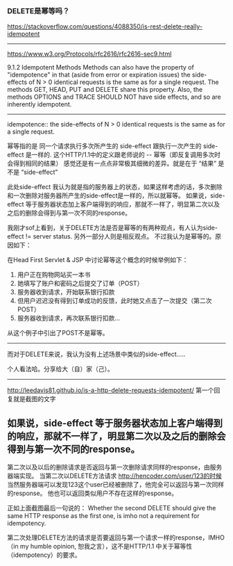 ###  DELETE是幂等吗？
https://stackoverflow.com/questions/4088350/is-rest-delete-really-idempotent

-------

https://www.w3.org/Protocols/rfc2616/rfc2616-sec9.html

9.1.2 Idempotent Methods
Methods can also have the property of "idempotence" in that (aside from error or expiration issues) the side-effects of N > 0 identical requests is the same as for a single request. The methods GET, HEAD, PUT and DELETE share this property. Also, the methods OPTIONS and TRACE SHOULD NOT have side effects, and so are inherently idempotent.

----

idempotence:: the side-effects of N > 0 identical requests is the same as for a single request.

幂等指的是 同一个请求执行多次所产生的 side-effect 跟执行一次产生的 side-effect 是一样的. 
这个HTTP/1.1中的定义跟老师说的 -- 幂等（即反复调用多次时会得到相同的结果）
感觉还是有一点点非常极其细微的差异。就是在于 “结果” 是不是 “side-effect”

此处side-effect 我认为就是指的服务器上的状态，如果这样考虑的话，多次删除和一次删除对服务器所产生的side-effect是一样的，所以就幂等。
如果说，side-effect 等于服务器状态加上客户端得到的响应，那就不一样了，明显第二次以及之后的删除会得到与第一次不同的response。

我刚才sof上看到，关于DELETE方法是否是幂等的有两种观点，有人认为side-effect != server status. 另外一部分人则是相反观点。 不过我认为是幂等的。原因如下：

在Head First Servlet & JSP 中讨论幂等这个概念的时候举例如下：
1. 用户正在购物网站买一本书
2. 她填写了账户和密码之后提交了订单（POST）
3. 服务器收到请求，开始联系银行扣款
4. 但用户迟迟没有得到订单成功的反馈，此时她又点击了一次提交（第二次POST）
5. 服务器收到请求，再次联系银行扣款...

从这个例子中引出了POST不是幂等。

----

而对于DELETE来说，我认为没有上述场景中类似的side-effect.....  

个人看法哈。分享给大（自）家（己）。



----------------



http://leedavis81.github.io/is-a-http-delete-requests-idempotent/
第一个回复就是截图的文字

如果说，side-effect 等于服务器状态加上客户端得到的响应，那就不一样了，明显第二次以及之后的删除会得到与第一次不同的response。 
-----
第二次以及以后的删除请求是否返回与第一次删除请求同样的response，由服务器端实现。
当第二次以DELETE方法请求 http://hencoder.com/user/123的时候
当然服务器端可以发现123这个user已经被删除了，他完全可以返回与第一次同样的response。
他也可以返回类似用户不存在这样的response。


正如上面截图最后一句说的：
Whether the second DELETE should give the same HTTP response as the first one, is imho not a requirement for idempotency.

第二次处理DELETE方法的请求是否要返回与第一个请求一样的response，IMHO（in my humble opinion, 恕我之言），这不是HTTP/1.1 中关于幂等性（idempotency）的要求。

